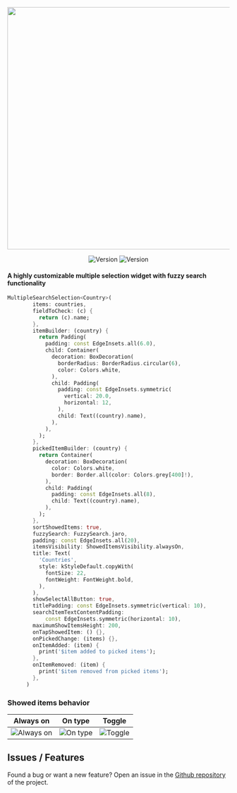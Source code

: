 <p align="center">
<img src='https://i.imgur.com/3dHOaoF.gif' width=550px>
</p>
<p align="center">
 <img src="https://img.shields.io/pub/v/multiple_search_selection?color=637d0d&style=for-the-badge" alt="Version" /> <img src="https://img.shields.io/github/languages/code-size/esentis/multiple_search_selection?color=637d0d&style=for-the-badge&label=size" alt="Version" />
</br>
</p>

#### A highly customizable multiple selection widget with fuzzy search functionality

```dart
MultipleSearchSelection<Country>(
        items: countries,
        fieldToCheck: (c) {
          return (c).name;
        },
        itemBuilder: (country) {
          return Padding(
            padding: const EdgeInsets.all(6.0),
            child: Container(
              decoration: BoxDecoration(
                borderRadius: BorderRadius.circular(6),
                color: Colors.white,
              ),
              child: Padding(
                padding: const EdgeInsets.symmetric(
                  vertical: 20.0,
                  horizontal: 12,
                ),
                child: Text((country).name),
              ),
            ),
          );
        },
        pickedItemBuilder: (country) {
          return Container(
            decoration: BoxDecoration(
              color: Colors.white,
              border: Border.all(color: Colors.grey[400]!),
            ),
            child: Padding(
              padding: const EdgeInsets.all(8),
              child: Text((country).name),
            ),
          );
        },
        sortShowedItems: true,
        fuzzySearch: FuzzySearch.jaro,
        padding: const EdgeInsets.all(20),
        itemsVisibility: ShowedItemsVisibility.alwaysOn,
        title: Text(
          'Countries',
          style: kStyleDefault.copyWith(
            fontSize: 22,
            fontWeight: FontWeight.bold,
          ),
        ),
        showSelectAllButton: true,
        titlePadding: const EdgeInsets.symmetric(vertical: 10),
        searchItemTextContentPadding:
            const EdgeInsets.symmetric(horizontal: 10),
        maximumShowItemsHeight: 200,
        onTapShowedItem: () {},
        onPickedChange: (items) {},
        onItemAdded: (item) {
          print('$item added to picked items');
        },
        onItemRemoved: (item) {
          print('$item removed from picked items');
        },
      )
```

### Showed items behavior

| Always on                                                 | On type                                               | Toggle                                              |
| --------------------------------------------------------- | ----------------------------------------------------- | --------------------------------------------------- |
| ![Always on](https://i.imgur.com/UgJGDtq.gif "Always on") | ![On type](https://i.imgur.com/f15wDcz.gif "On type") | ![Toggle](https://i.imgur.com/tGKQVhl.gif "Toggle") |

## Issues / Features

Found a bug or want a new feature? Open an issue in the [Github repository](https://github.com/esentis/multiple_search_selection) of the project.
